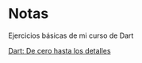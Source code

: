 # Notas

Ejercicios básicas de mi curso de Dart

[Dart: De cero hasta los detalles](https://fernando-herrera.com/#/curso/dart)